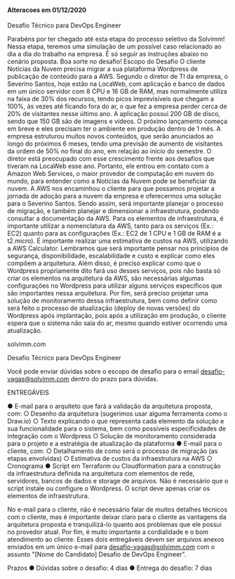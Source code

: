 #### Alteracoes em 01/12/2020 ####
Desafio Técnico para DevOps Engineer

Parabéns por ter chegado até esta etapa do processo seletivo da Solvimm! Nessa etapa, teremos uma
simulação de um possível caso relacionado ao dia a dia do trabalho na empresa. É só seguir as instruções
abaixo no cenário proposta. Boa sorte no desafio!
Escopo do Desafio
O cliente Notícias da Nuvem precisa migrar a sua plataforma Wordpress de publicação de conteúdo para
a AWS. Segundo o diretor de TI da empresa, o Severino Santos, hoje estão na LocaWeb, com aplicação e
banco de dados em um único servidor com 8 CPU e 16 GB de RAM, mas normalmente utiliza na faixa de
30% dos recursos, tendo picos imprevisíveis que chegam a 100%, às vezes até ficando fora do ar, o que
fez a empresa perder cerca de 20% de visitantes nesse último ano. A aplicação possui 200 GB de disco,
sendo que 150 GB são de imagens e vídeos. O próximo lançamento começa em breve e eles precisam
ter o ambiente em produção dentro de 1 mês.
A empresa estruturou muitos novos conteúdos, que serão anunciados ao longo do próximos 6 meses,
tendo uma previsão de aumento de visitantes da ordem de 50% no final do ano, em relação ao início do
semestre. O diretor está preocupado com esse crescimento frente aos desafios que tiveram na LocaWeb
esse ano. Portanto, ele entrou em contato com a Amazon Web Services, o maior provedor de
computação em nuvem do mundo, para entender como a Notícias da Nuvem pode se beneficiar da
nuvem. A AWS nos encaminhou o cliente para que possamos projetar a jornada de adoção para a nuvem
da empresa e oferecermos uma solução para o Severino Santos.
Sendo assim, será importante planejar o processo de migração, e também planejar e dimensionar a
infraestrutura, podendo consultar a documentação da AWS. Para os elementos de infraestrutura, é
importante utilizar a nomenclatura da AWS, tanto para os serviços (Ex.: EC2) quanto para as
configurações (Ex.: EC2 de 1 CPU e 1 GB de RAM é a t2.micro).
É importante realizar uma estimativa de custos na AWS, utilizando a AWS Calculator.
Lembramos que será importante pensar nos princípios de segurança, disponibilidade, escalabilidade e
custo e explicar como eles compõem a arquitetura. Além disso, é preciso explicar como que o
Wordpress propriamente dito fará uso desses serviços, pois não basta só criar os elementos na
arquitetura da AWS, são necessárias algumas configurações no Wordpress para utilizar alguns serviços
específicos que são importantes nessa arquitetura.
Por fim, será preciso projetar uma solução de monitoramento dessa infraestrutura, bem como definir
como será feito o processo de atualização (deploy de novas versões) do Wordpress após implantação,
pois após a utilização em produção, o cliente espera que o sistema não saia do ar, mesmo quando
estiver ocorrendo uma atualização.

solvimm.com

Desafio Técnico para DevOps Engineer

Você pode enviar dúvidas sobre o escopo de desafio para o email desafio-vagas@solvimm.com dentro
do prazo para dúvidas.

ENTREGÁVEIS

● E-mail para o arquiteto que fará a validação da arquitetura proposta, com:
○ Desenho da arquitetura (sugerimos usar alguma ferramenta como o Draw.io)
○ Texto explicando o que representa cada elemento da solução e sua funcionalidade para
o sistema, bem como possíveis especificidades de integração com o Wordpress
○ Solução de monitoramento considerada para o projeto e a estratégia de atualização da
plataforma
● E-mail para o cliente, com:
○ Detalhamento de como será o processo de migração (as etapas envolvidas)
○ Estimativa de custos da infraestrutura na AWS
○ Cronograma
● Script em Terraform ou Cloudformation para a construção da infraestrutura definida na
arquitetura com elementos de rede, servidores, bancos de dados e storage de arquivos. Não é
necessário que o script instale ou configure o Wordpress. O script deve apenas criar os
elementos de infraestrutura.

No e-mail para o cliente, não é necessário falar de muitos detalhes técnicos com o cliente, mas é
importante deixar claro para o cliente as vantagens da arquitetura proposta e tranquilizá-lo quanto aos
problemas que ele possui no provedor atual. Por fim, é muito importante a cordialidade e o bom
atendimento ao cliente.
Esses dois entregáveis devem ser arquivos anexos enviados em um único e-mail para
desafio-vagas@solvimm.com com o assunto "[Nome do Candidato] Desafio de DevOps Engineer".

Prazos
● Dúvidas sobre o desafio: 4 dias
● Entrega do desafio: 7 dias
